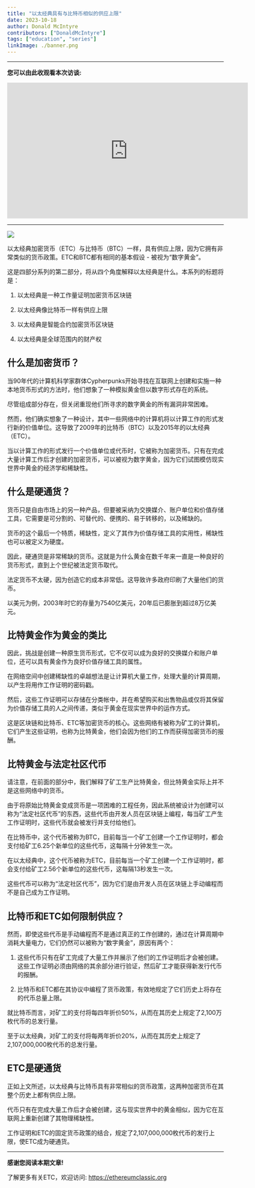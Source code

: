 ```yaml
---
title: "以太经典具有与比特币相似的供应上限"
date: 2023-10-18
author: Donald McIntyre
contributors: ["DonaldMcIntyre"]
tags: ["education", "series"]
linkImage: ./banner.png
---
```


---
**您可以由此收观看本次访谈:**

<iframe width="560" height="315" src="https://www.youtube.com/embed/_0pMfKwCH7Y?si=Pkl0tq_DCgVmc03C" title="YouTube video player" frameborder="0" allow="accelerometer; autoplay; clipboard-write; encrypted-media; gyroscope; picture-in-picture; web-share" allowfullscreen></iframe>

---

![](./banner.png)

以太经典加密货币（ETC）与比特币（BTC）一样，具有供应上限，因为它拥有非常类似的货币政策。ETC和BTC都有相同的基本假设 - 被视为“数字黄金”。

这是四部分系列的第二部分，将从四个角度解释以太经典是什么。本系列的标题将是：

1. 以太经典是一种工作量证明加密货币区块链

2. 以太经典像比特币一样有供应上限

3. 以太经典是智能合约加密货币区块链

4. 以太经典是全球范围内的财产权

## 什么是加密货币？

当90年代的计算机科学家群体Cypherpunks开始寻找在互联网上创建和实施一种本地货币形式的方法时，他们想象了一种模拟黄金但以数字形式存在的系统。

尽管组成部分存在，但关闭重现他们所寻求的数字黄金的所有漏洞非常困难。

然而，他们确实想象了一种设计，其中一些网络中的计算机将以计算工作的形式发行新的价值单位。这导致了2009年的比特币（BTC）以及2015年的以太经典（ETC）。

当以计算工作的形式发行一个价值单位或代币时，它被称为加密货币。只有在完成大量计算工作后才创建的加密货币，可以被视为数字黄金，因为它们试图模仿现实世界中黄金的经济学和稀缺性。

## 什么是硬通货？

货币只是自由市场上的另一种产品，但要被采纳为交换媒介、账户单位和价值存储工具，它需要是可分割的、可替代的、便携的、易于转移的，以及稀缺的。

货币的这个最后一个特质，稀缺性，定义了其作为价值存储工具的实用性，稀缺性也可以被定义为硬度。

因此，硬通货是非常稀缺的货币。这就是为什么黄金在数千年来一直是一种良好的货币形式，直到上个世纪被法定货币取代。

法定货币不太硬，因为创造它的成本非常低。这导致许多政府印刷了大量他们的货币。

以美元为例，2003年时它的存量为7540亿美元，20年后已膨胀到超过8万亿美元。

## 比特黄金作为黄金的类比

因此，挑战是创建一种原生货币形式，它不仅可以成为良好的交换媒介和账户单位，还可以具有黄金作为良好价值存储工具的属性。

在网络空间中创建稀缺性的卓越想法是让计算机大量工作，处理大量的计算周期，以产生将用作工作证明的密码戳。

然后，这些工作证明可以存储在分类帐中，并在希望购买和出售物品或仅将其保留为价值存储工具的人之间传递，类似于黄金在现实世界中的运作方式。

这是区块链和比特币、ETC等加密货币的核心。这些网络有被称为矿工的计算机，它们产生这些证明，也称为比特黄金，他们会因为他们的工作而获得加密货币的报酬。

## 比特黄金与法定社区代币

请注意，在前面的部分中，我们解释了矿工生产比特黄金，但比特黄金实际上并不是这些网络中的货币。

由于将原始比特黄金变成货币是一项困难的工程任务，因此系统被设计为创建可以称为“法定社区代币”的东西，这些代币由开发人员在区块链上编程，每当矿工产生工作证明时，这些代币就会被发行并支付给他们。

在比特币中，这个代币被称为BTC，目前每当一个矿工创建一个工作证明时，都会支付给矿工6.25个新单位的这些代币，这每隔十分钟发生一次。

在以太经典中，这个代币被称为ETC，目前每当一个矿工创建一个工作证明时，都会支付给矿工2.56个新单位的这些代币，这每隔13秒发生一次。

这些代币可以称为“法定社区代币”，因为它们是由开发人员在区块链上手动编程而不是自己成为工作证明。

## 比特币和ETC如何限制供应？

然而，即使这些代币是手动编程而不是通过真正的工作创建的，通过在计算周期中消耗大量电力，它们仍然可以被称为“数字黄金”，原因有两个：

1. 这些代币只有在矿工完成了大量工作并展示了他们的工作证明后才会被创建。这些工作证明必须由网络的其余部分进行验证，然后矿工才能获得新发行代币的报酬。

2. 比特币和ETC都在其协议中编程了货币政策，有效地规定了它们历史上将存在的代币总量上限。

就比特币而言，对矿工的支付将每四年折价50%，从而在其历史上规定了2,100万枚代币的总发行量。

至于以太经典，对矿工的支付将每两年折价20%，从而在其历史上规定了2,107,000,000枚代币的总发行量。

## ETC是硬通货

正如上文所述，以太经典与比特币具有非常相似的货币政策，这两种加密货币在其整个历史上都有供应上限。

代币只有在完成大量工作后才会被创建，这与现实世界中的黄金相似，因为它在互联网上重新创建了其物理稀缺性。

工作证明和ETC的固定货币政策的结合，规定了2,107,000,000枚代币的发行上限，使ETC成为硬通货。

---

**感谢您阅读本期文章!**

了解更多有关ETC，欢迎访问: https://ethereumclassic.org
